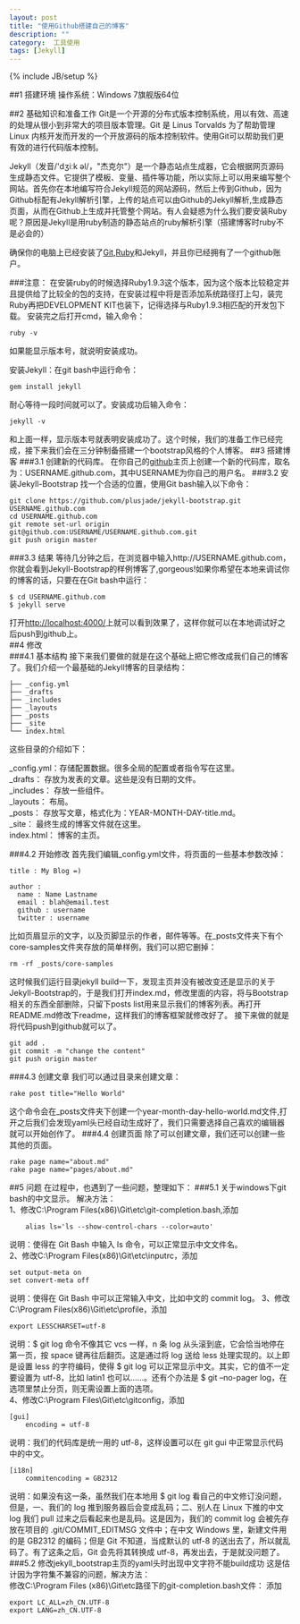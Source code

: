 ```yaml
---
layout: post
title: "使用Github搭建自己的博客"
description: ""
category:  工具使用
tags: [Jekyll]
---
```

{% include JB/setup %}


##1 搭建环境
操作系统：Windows 7旗舰版64位

##2 基础知识和准备工作
Git是一个开源的分布式版本控制系统，用以有效、高速的处理从很小到非常大的项目版本管理。Git 是 Linus Torvalds 为了帮助管理 Linux 内核开发而开发的一个开放源码的版本控制软件。使用Git可以帮助我们更有效的进行代码版本控制。

Jekyll（发音/'dʒiːk əl/，"杰克尔"）是一个静态站点生成器，它会根据网页源码生成静态文件。它提供了模板、变量、插件等功能，所以实际上可以用来编写整个网站。首先你在本地编写符合Jekyll规范的网站源码，然后上传到Github，因为Github标配有Jekyll解析引擎，上传的站点可以由Github的Jekyll解析,生成静态页面，从而在Github上生成并托管整个网站。有人会疑惑为什么我们要安装Ruby呢？原因是Jekyll是用ruby制造的静态站点的ruby解析引擎（搭建博客时ruby不是必会的）

确保你的电脑上已经安装了[Git](http://msysgit.github.io/ "msysGit"),[Ruby](http://rubyinstaller.org/downloads/ "Ruby Installer")和Jekyll，并且你已经拥有了一个github账户。   

###注意：
在安装ruby的时候选择Ruby1.9.3这个版本，因为这个版本比较稳定并且提供给了比较全的包的支持，在安装过程中将是否添加系统路径打上勾，装完Ruby再把DEVELOPMENT KIT也装下，记得选择与Ruby1.9.3相匹配的开发包下载。
安装完之后打开cmd，输入命令：

    ruby -v
如果能显示版本号，就说明安装成功。

安装Jekyll：在git bash中运行命令：

    gem install jekyll
耐心等待一段时间就可以了。安装成功后输入命令：

    jekyll -v
和上面一样，显示版本号就表明安装成功了。这个时候，我们的准备工作已经完成，接下来我们会在三分钟制备搭建一个bootstrap风格的个人博客。
##3 搭建博客
###3.1 创建新的代码库。 
在你自己的[github](https://github.com "Github")主页上创建一个新的代码库，取名为：USERNAME.github.com，其中USERNAME为你自己的用户名。
###3.2 安装Jekyll-Bootstrap
找一个合适的位置，使用Git bash输入以下命令：

    git clone https://github.com/plusjade/jekyll-bootstrap.git USERNAME.github.com
    cd USERNAME.github.com
    git remote set-url origin git@github.com:USERNAME/USERNAME.github.com.git
    git push origin master
###3.3 结果
等待几分钟之后，在浏览器中输入http://USERNAME.github.com，你就会看到Jekyll-Bootstrap的样例博客了,gorgeous!如果你希望在本地来调试你的博客的话，只要在在Git bash中运行：

    $ cd USERNAME.github.com 
    $ jekyll serve
打开[http://localhost:4000/](http://localhost:4000/)上就可以看到效果了，这样你就可以在本地调试好之后push到github上。  
##4 修改  
###4.1 基本结构
接下来我们要做的就是在这个基础上把它修改成我们自己的博客了。我们介绍一个最基础的Jekyll博客的目录结构：
    
    ├── _config.yml
    ├── _drafts
    ├── _includes
    ├── _layouts
    ├── _posts
    ├── _site
    └── index.html
这些目录的介绍如下：
  
_config.yml：存储配置数据。很多全局的配置或者指令写在这里。  
_drafts：	存放为发表的文章。这些是没有日期的文件。  
_includes：	存放一些组件。  
_layouts：	布局。  
_posts：	存放写文章，格式化为：YEAR-MONTH-DAY-title.md。  
_site：	最终生成的博客文件就在这里。  
index.html：	博客的主页。  
  

###4.2 开始修改
首先我们编辑_config.yml文件，将页面的一些基本参数改掉：

    title : My Blog =)
    
    author :
      name : Name Lastname
      email : blah@email.test
      github : username
      twitter : username

比如页眉显示的文字，以及页脚显示的作者，邮件等等。在_posts文件夹下有个core-samples文件夹存放的简单样例，我们可以把它删掉：

    rm -rf _posts/core-samples
这时候我们运行目录jekyll build一下，发现主页并没有被改变还是显示的关于Jekyll-Bootstrap的，于是我们打开index.md，修改里面的内容，将与Bootstrap相关的东西全部删除，只留下posts list用来显示我们的博客列表。再打开README.md修改下readme，这样我们的博客框架就修改好了。
接下来做的就是将代码push到github就可以了。

    git add .
    git commit -m "change the content"
    git push origin master
###4.3 创建文章
我们可以通过目录来创建文章：

    rake post title="Hello World"
这个命令会在_posts文件夹下创建一个year-month-day-hello-world.md文件,打开之后我们会发现yaml头已经自动生成好了，我们只需要选择自己喜欢的编辑器就可以开始创作了。
###4.4 创建页面
除了可以创建文章，我们还可以创建一些其他的页面。

    rake page name="about.md"
    rake page name="pages/about.md"
##5 问题
在过程中，也遇到了一些问题，整理如下：
###5.1 关于windows下git bash的中文显示。
解决方法：  
1、修改C:\Program Files(x86)\Git\etc\git-completion.bash,添加  

    	alias ls='ls --show-control-chars --color=auto'  
说明：使得在 Git Bash 中输入 ls 命令，可以正常显示中文文件名。  
2、修改C:\Program Files(x86)\Git\etc\inputrc，添加

    set output-meta on
    set convert-meta off
说明：使得在 Git Bash 中可以正常输入中文，比如中文的 commit log。
3、修改C:\Program Files(x86)\Git\etc\profile，添加

    export LESSCHARSET=utf-8
说明：$ git log 命令不像其它 vcs 一样，n 条 log 从头滚到底，它会恰当地停在第一页，按 space 键再往后翻页。这是通过将 log 送给 less 处理实现的。以上即是设置 less 的字符编码，使得 $ git log 可以正常显示中文。其实，它的值不一定要设置为 utf-8，比如 latin1 也可以……。还有个办法是 $ git –no-pager log，在选项里禁止分页，则无需设置上面的选项。  
4、修改C:\Program Files\Git\etc\gitconfig，添加

    [gui]
    	encoding = utf-8
说明：我们的代码库是统一用的 utf-8，这样设置可以在 git gui 中正常显示代码中的中文。

    [i18n]
 	    commitencoding = GB2312
说明：如果没有这一条，虽然我们在本地用 $ git log 看自己的中文修订没问题，但是，一、我们的 log 推到服务器后会变成乱码；二、别人在 Linux 下推的中文 log 我们 pull 过来之后看起来也是乱码。这是因为，我们的 commit log 会被先存放在项目的 .git/COMMIT_EDITMSG 文件中；在中文 Windows 里，新建文件用的是 GB2312 的编码；但是 Git 不知道，当成默认的 utf-8 的送出去了，所以就乱码了。有了这条之后，Git 会先将其转换成 utf-8，再发出去，于是就没问题了。
###5.2 修改jekyll_bootstrap主页的yaml头时出现中文字符不能build成功
这是估计因为字符集不兼容的问题，解决方法：  
修改C:\Program Files (x86)\Git\etc路径下的git-completion.bash文件： 添加  

    export LC_ALL=zh_CN.UTF-8
    export LANG=zh_CN.UTF-8
